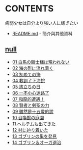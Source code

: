 # CONTENTS

病弱少女は自分より強い人に嫁ぎたい


- [README.md](README.md) - 簡介與其他資料


## [null](00000_null)

- [01 白馬の騎士様は現われない](00000_null/00010_01%20%E7%99%BD%E9%A6%AC%E3%81%AE%E9%A8%8E%E5%A3%AB%E6%A7%98%E3%81%AF%E7%8F%BE%E3%82%8F%E3%82%8C%E3%81%AA%E3%81%84.txt)
- [02 海の町に流れ着く](00000_null/00020_02%20%E6%B5%B7%E3%81%AE%E7%94%BA%E3%81%AB%E6%B5%81%E3%82%8C%E7%9D%80%E3%81%8F.txt)
- [03 初めての海](00000_null/00030_03%20%E5%88%9D%E3%82%81%E3%81%A6%E3%81%AE%E6%B5%B7.txt)
- [04 教訓了下海蛇](00000_null/00040_04%20%E6%95%99%E8%A8%93%E4%BA%86%E4%B8%8B%E6%B5%B7%E8%9B%87.txt)
- [05 旅立ちの日](00000_null/00050_05%20%E6%97%85%E7%AB%8B%E3%81%A1%E3%81%AE%E6%97%A5.txt)
- [06 一不小心迷路了](00000_null/00060_06%20%E4%B8%80%E4%B8%8D%E5%B0%8F%E5%BF%83%E8%BF%B7%E8%B7%AF%E4%BA%86.txt)
- [07 和龍的遭遇！](00000_null/00070_07%20%E5%92%8C%E9%BE%8D%E7%9A%84%E9%81%AD%E9%81%87%EF%BC%81.txt)
- [08 賢者と剣聖の力](00000_null/00080_08%20%E8%B3%A2%E8%80%85%E3%81%A8%E5%89%A3%E8%81%96%E3%81%AE%E5%8A%9B.txt)
- [09 雖然是十五歲的說](00000_null/00090_09%20%E9%9B%96%E7%84%B6%E6%98%AF%E5%8D%81%E4%BA%94%E6%AD%B2%E7%9A%84%E8%AA%AA.txt)
- [10 召喚獣の庭園](00000_null/00100_10%20%E5%8F%AC%E5%96%9A%E7%8D%A3%E3%81%AE%E5%BA%AD%E5%9C%92.txt)
- [11 ヘルテムも出てきた](00000_null/00110_11%20%E3%83%98%E3%83%AB%E3%83%86%E3%83%A0%E3%82%82%E5%87%BA%E3%81%A6%E3%81%8D%E3%81%9F.txt)
- [12 村に辿り着いた](00000_null/00120_12%20%E6%9D%91%E3%81%AB%E8%BE%BF%E3%82%8A%E7%9D%80%E3%81%84%E3%81%9F.txt)
- [13 ゴブリンの巣を発見](00000_null/00130_13%20%E3%82%B4%E3%83%96%E3%83%AA%E3%83%B3%E3%81%AE%E5%B7%A3%E3%82%92%E7%99%BA%E8%A6%8B.txt)
- [14 ゴブリン＆オーガ退治](00000_null/00140_14%20%E3%82%B4%E3%83%96%E3%83%AA%E3%83%B3%EF%BC%86%E3%82%AA%E3%83%BC%E3%82%AC%E9%80%80%E6%B2%BB.txt)